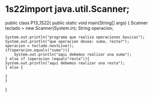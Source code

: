 # 1s22import java.util.Scanner;

public class P13_1S22{
	public static void main(String[] args) {
    Scanner teclado = new Scanner(System.in);
    String operacion;

    System.out.println("programa que realiza operaciones basicas");
    System.out.println("que operacion desea: suma, resta?");
    operacion = teclado.nextLine();
    if(operacion.equals("suma")){
    	System.out.println("aqui debemos realizar una suma");
    } else if (operacion (equals"resta")){
    System.out.println("aqui debemos realizar una resta");
    } else {

    }
	}
}
